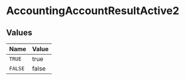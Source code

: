 # AccountingAccountResultActive2


## Values

| Name    | Value   |
| ------- | ------- |
| `TRUE`  | true    |
| `FALSE` | false   |